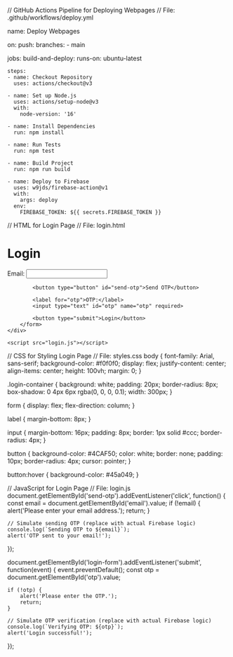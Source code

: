 // GitHub Actions Pipeline for Deploying Webpages
// File: .github/workflows/deploy.yml

name: Deploy Webpages

on:
  push:
    branches:
      - main

jobs:
  build-and-deploy:
    runs-on: ubuntu-latest

    steps:
    - name: Checkout Repository
      uses: actions/checkout@v3

    - name: Set up Node.js
      uses: actions/setup-node@v3
      with:
        node-version: '16'

    - name: Install Dependencies
      run: npm install

    - name: Run Tests
      run: npm test

    - name: Build Project
      run: npm run build

    - name: Deploy to Firebase
      uses: w9jds/firebase-action@v1
      with:
        args: deploy
      env:
        FIREBASE_TOKEN: ${{ secrets.FIREBASE_TOKEN }}

// HTML for Login Page
// File: login.html
<!DOCTYPE html>
<html lang="en">
<head>
    <meta charset="UTF-8">
    <meta name="viewport" content="width=device-width, initial-scale=1.0">
    <title>Login</title>
    <link rel="stylesheet" href="styles.css">
</head>
<body>
    <div class="login-container">
        <form id="login-form">
            <h1>Login</h1>
            <label for="email">Email:</label>
            <input type="email" id="email" name="email" required>

            <button type="button" id="send-otp">Send OTP</button>

            <label for="otp">OTP:</label>
            <input type="text" id="otp" name="otp" required>

            <button type="submit">Login</button>
        </form>
    </div>

    <script src="login.js"></script>
</body>
</html>

// CSS for Styling Login Page
// File: styles.css
body {
    font-family: Arial, sans-serif;
    background-color: #f0f0f0;
    display: flex;
    justify-content: center;
    align-items: center;
    height: 100vh;
    margin: 0;
}

.login-container {
    background: white;
    padding: 20px;
    border-radius: 8px;
    box-shadow: 0 4px 6px rgba(0, 0, 0, 0.1);
    width: 300px;
}

form {
    display: flex;
    flex-direction: column;
}

label {
    margin-bottom: 8px;
}

input {
    margin-bottom: 16px;
    padding: 8px;
    border: 1px solid #ccc;
    border-radius: 4px;
}

button {
    background-color: #4CAF50;
    color: white;
    border: none;
    padding: 10px;
    border-radius: 4px;
    cursor: pointer;
}

button:hover {
    background-color: #45a049;
}

// JavaScript for Login Page
// File: login.js
document.getElementById('send-otp').addEventListener('click', function() {
    const email = document.getElementById('email').value;
    if (!email) {
        alert('Please enter your email address.');
        return;
    }

    // Simulate sending OTP (replace with actual Firebase logic)
    console.log(`Sending OTP to ${email}`);
    alert('OTP sent to your email!');
});

document.getElementById('login-form').addEventListener('submit', function(event) {
    event.preventDefault();
    const otp = document.getElementById('otp').value;

    if (!otp) {
        alert('Please enter the OTP.');
        return;
    }

    // Simulate OTP verification (replace with actual Firebase logic)
    console.log(`Verifying OTP: ${otp}`);
    alert('Login successful!');
});
